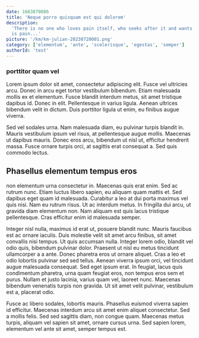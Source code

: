 ```yaml
---
date: 1683870086
title: 'Neque porro quisquam est qui dolorem'
description:
  'There is no one who loves pain itself, who seeks after it and wants to have it, simply because it
  is pain...'
picture: '/km/km-julian-20230720001.png'
category: ['elementum', 'ante', 'scelerisque', 'egestas', 'semper']
authorId: 'test'
---
```


### **porttitor quam vel**

Lorem ipsum dolor sit amet, consectetur adipiscing elit. Fusce vel ultricies arcu. Donec in arcu
eget tortor vestibulum bibendum. Etiam malesuada mollis ex et elementum. Fusce blandit interdum
metus, sit amet tristique dapibus id. Donec in elit. Pellentesque in varius ligula. Aenean ultrices
bibendum velit in dictum. Duis porttitor ligula ut enim, eu finibus augue viverra.

Sed vel sodales urna. Nam malesuada diam, eu pulvinar turpis blandit in. Mauris vestibulum ipsum vel
risus, at pellentesque augue mollis. Maecenas ut dapibus mauris. Donec eros arcu, bibendum ut nisl
ut, efficitur hendrerit massa. Fusce ornare turpis orci, at sagittis erat consequat a. Sed quis
commodo lectus.

## **Phasellus elementum tempus eros**

non elementum urna consectetur in. Maecenas quis erat enim. Sed ac rutrum nunc. Etiam luctus libero
sapien, eu aliquam quam mattis et. Sed dapibus eget quam id malesuada. Curabitur a leo at dui porta
maximus vel quis nisi. Nam eu rutrum risus. Ut ac interdum metus. In fringilla dui arcu, ut gravida
diam elementum non. Nam aliquam est quis lacus tristique pellentesque. Cras efficitur enim id
malesuada semper.

Integer nisl nulla, maximus id erat ut, posuere blandit nunc. Mauris faucibus est ac ornare iaculis.
Duis molestie velit sit amet arcu finibus, sit amet convallis nisi tempus. Ut quis accumsan nulla.
Integer lorem odio, blandit vel odio quis, bibendum pulvinar dolor. Praesent ut nisl eu metus
tincidunt ullamcorper a a ante. Donec pharetra eros ut ornare aliquet. Cras a leo et odio lobortis
pulvinar sed sed tellus. Aenean viverra ipsum orci, vel tincidunt augue malesuada consequat. Sed
eget ipsum erat. In feugiat, lacus quis condimentum pharetra, urna quam feugiat eros, non tempus
eros sem et purus. Nullam et justo lacinia, varius quam vel, laoreet nunc. Maecenas bibendum
venenatis turpis non gravida. Ut sit amet velit pulvinar, vestibulum est a, placerat odio.

Fusce ac libero sodales, lobortis mauris. Phasellus euismod viverra sapien id efficitur. Maecenas
interdum arcu sit amet enim aliquet consectetur. Sed a mollis felis. Sed sed sagittis diam, non
congue quam. Maecenas metus turpis, aliquam vel sapien sit amet, ornare cursus urna. Sed sapien
lorem, elementum vel ante sit amet, semper tempus est.
